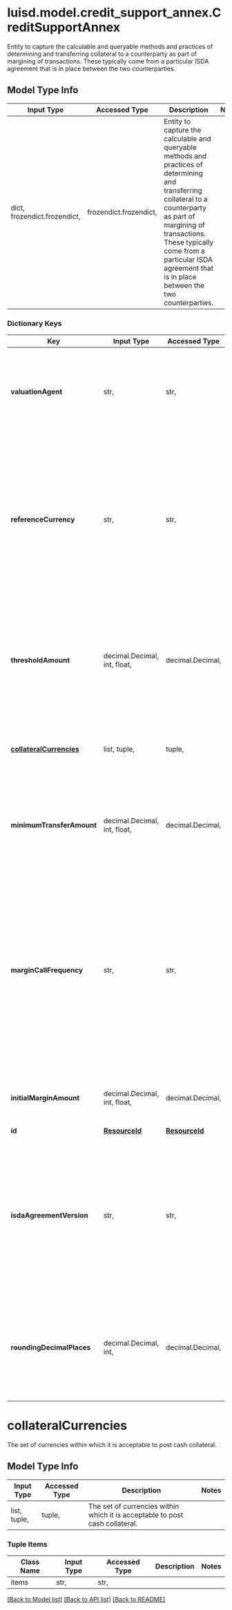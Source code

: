 # luisd.model.credit_support_annex.CreditSupportAnnex

Entity to capture the calculable and queryable methods and practices of determining and transferring collateral  to a counterparty as part of margining of transactions. These typically come from a particular ISDA agreement  that is in place between the two counterparties.

## Model Type Info
Input Type | Accessed Type | Description | Notes
------------ | ------------- | ------------- | -------------
dict, frozendict.frozendict,  | frozendict.frozendict,  | Entity to capture the calculable and queryable methods and practices of determining and transferring collateral  to a counterparty as part of margining of transactions. These typically come from a particular ISDA agreement  that is in place between the two counterparties. | 

### Dictionary Keys
Key | Input Type | Accessed Type | Description | Notes
------------ | ------------- | ------------- | ------------- | -------------
**valuationAgent** | str,  | str,  | Are the calculations performed by the institutions&#x27;s counterparty or the institution trading with them. | 
**referenceCurrency** | str,  | str,  | The base, or reference, currency against which MtM value and exposure should be calculated  and in which the CSA parameters are defined if the currency is not otherwise explicitly stated. | 
**thresholdAmount** | decimal.Decimal, int, float,  | decimal.Decimal,  | At what level of exposure does collateral need to be posted. Will typically be zero for banks.  Should be stated in reference currency | value must be a 64 bit float
**[collateralCurrencies](#collateralCurrencies)** | list, tuple,  | tuple,  | The set of currencies within which it is acceptable to post cash collateral. | 
**minimumTransferAmount** | decimal.Decimal, int, float,  | decimal.Decimal,  | The minimum amount, in the reference currency, that must be transferred when required. | value must be a 64 bit float
**marginCallFrequency** | str,  | str,  | The tenor, e.g. daily (1D) or biweekly (2W), at which frequency a margin call will be made, calculations  made and money transferred to readjust. The calculation might also require a specific time for valuation and notification. | 
**initialMarginAmount** | decimal.Decimal, int, float,  | decimal.Decimal,  | The initial margin that is required. In the reference currency | value must be a 64 bit float
**id** | [**ResourceId**](ResourceId.md) | [**ResourceId**](ResourceId.md) |  | 
**isdaAgreementVersion** | str,  | str,  | The transactions will take place with reference to a particular ISDA master agreement. This  will likely be either the ISDA 1992 or ISDA 2002 agremeents or ISDA close-out 2009. | 
**roundingDecimalPlaces** | decimal.Decimal, int,  | decimal.Decimal,  | Where a calculation needs to be rounded to a specific number of decimal places,  this states the number that that requires. | value must be a 32 bit integer

# collateralCurrencies

The set of currencies within which it is acceptable to post cash collateral.

## Model Type Info
Input Type | Accessed Type | Description | Notes
------------ | ------------- | ------------- | -------------
list, tuple,  | tuple,  | The set of currencies within which it is acceptable to post cash collateral. | 

### Tuple Items
Class Name | Input Type | Accessed Type | Description | Notes
------------- | ------------- | ------------- | ------------- | -------------
items | str,  | str,  |  | 

[[Back to Model list]](../../README.md#documentation-for-models) [[Back to API list]](../../README.md#documentation-for-api-endpoints) [[Back to README]](../../README.md)

